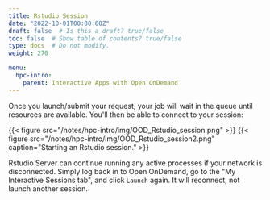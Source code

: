 ```yaml
---
title: Rstudio Session
date: "2022-10-01T00:00:00Z"
draft: false  # Is this a draft? true/false
toc: false  # Show table of contents? true/false
type: docs  # Do not modify.
weight: 270

menu:
  hpc-intro:
    parent: Interactive Apps with Open OnDemand
---
```


Once you launch/submit your request, your job will wait in the queue until resources are available. You'll then be able to connect to your session:

{{< figure src="/notes/hpc-intro/img/OOD_Rstudio_session.png" >}}
{{< figure src="/notes/hpc-intro/img/OOD_Rstudio_session2.png" caption="Starting an Rstudio session." >}}

Rstudio Server can continue running any active processes if your network is disconnected.  Simply log back in to Open OnDemand, go to the "My Interactive Sessions tab", and click `Launch`  again.  It will reconnect, not launch another session.  
